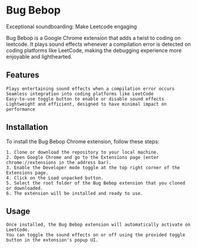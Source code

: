 # Bug Bebop
Exceptional soundboarding: Make Leetcode engaging

Bug Bebop is a Google Chrome extension that adds a twist to coding on leetcode. It plays sound effects whenever a compilation error is detected on coding platforms like LeetCode, making the debugging experience more enjoyable and lighthearted.

## Features

    Plays entertaining sound effects when a compilation error occurs
    Seamless integration into coding platforms like LeetCode
    Easy-to-use toggle button to enable or disable sound effects
    Lightweight and efficient, designed to have minimal impact on performance
      
## Installation

To install the Bug Bebop Chrome extension, follow these steps:

    1. Clone or download the repository to your local machine.
    2. Open Google Chrome and go to the Extensions page (enter chrome://extensions in the address bar).
    3. Enable the Developer mode toggle at the top right corner of the Extensions page.
    4. Click on the Load unpacked button.
    5. Select the root folder of the Bug Bebop extension that you cloned or downloaded.
    6. The extension will be installed and ready to use.
    
## Usage

    Once installed, the Bug Bebop extension will automatically activate on LeetCode.
    You can toggle the sound effects on or off using the provided toggle button in the extension's popup UI.
